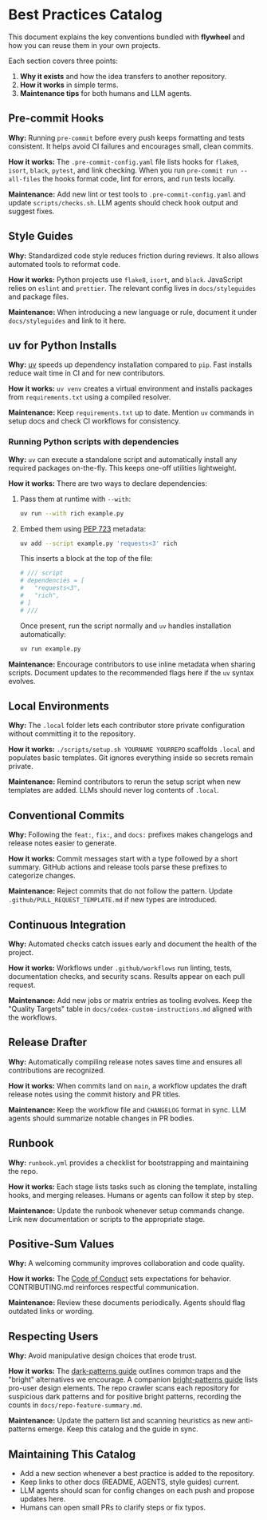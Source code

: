 # Best Practices Catalog

This document explains the key conventions bundled with **flywheel** and how you can reuse them in your own projects.

Each section covers three points:

1. **Why it exists** and how the idea transfers to another repository.
2. **How it works** in simple terms.
3. **Maintenance tips** for both humans and LLM agents.

## Pre-commit Hooks

**Why:** Running `pre-commit` before every push keeps formatting and tests consistent. It helps avoid CI failures and encourages small, clean commits.

**How it works:** The `.pre-commit-config.yaml` file lists hooks for `flake8`, `isort`, `black`, `pytest`, and link checking. When you run `pre-commit run --all-files` the hooks format code, lint for errors, and run tests locally.

**Maintenance:** Add new lint or test tools to `.pre-commit-config.yaml` and update `scripts/checks.sh`. LLM agents should check hook output and suggest fixes.

## Style Guides

**Why:** Standardized code style reduces friction during reviews. It also allows automated tools to reformat code.

**How it works:** Python projects use `flake8`, `isort`, and `black`. JavaScript relies on `eslint` and `prettier`. The relevant config lives in `docs/styleguides` and package files.

**Maintenance:** When introducing a new language or rule, document it under `docs/styleguides` and link to it here.

## uv for Python Installs

**Why:** [uv](https://github.com/astral-sh/uv) speeds up dependency installation compared to `pip`. Fast installs reduce wait time in CI and for new contributors.

**How it works:** `uv venv` creates a virtual environment and installs packages from `requirements.txt` using a compiled resolver.

**Maintenance:** Keep `requirements.txt` up to date. Mention `uv` commands in setup docs and check CI workflows for consistency.

### Running Python scripts with dependencies

**Why:** `uv` can execute a standalone script and automatically install any required packages on-the-fly. This keeps one-off utilities lightweight.

**How it works:** There are two ways to declare dependencies:

1. Pass them at runtime with `--with`:

   ```bash
   uv run --with rich example.py
   ```

2. Embed them using [PEP 723](https://peps.python.org/pep-0723/) metadata:

   ```bash
   uv add --script example.py 'requests<3' rich
   ```

   This inserts a block at the top of the file:

   ```python
   # /// script
   # dependencies = [
   #   "requests<3",
   #   "rich",
   # ]
   # ///
   ```

   Once present, run the script normally and `uv` handles installation automatically:

   ```bash
   uv run example.py
   ```

**Maintenance:** Encourage contributors to use inline metadata when sharing scripts. Document updates to the recommended flags here if the `uv` syntax evolves.

## Local Environments

**Why:** The `.local` folder lets each contributor store private configuration without committing it to the repository.

**How it works:** `./scripts/setup.sh YOURNAME YOURREPO` scaffolds `.local` and populates basic templates. Git ignores everything inside so secrets remain private.

**Maintenance:** Remind contributors to rerun the setup script when new templates are added. LLMs should never log contents of `.local`.

## Conventional Commits

**Why:** Following the `feat:`, `fix:`, and `docs:` prefixes makes changelogs and release notes easier to generate.

**How it works:** Commit messages start with a type followed by a short summary. GitHub actions and release tools parse these prefixes to categorize changes.

**Maintenance:** Reject commits that do not follow the pattern. Update `.github/PULL_REQUEST_TEMPLATE.md` if new types are introduced.

## Continuous Integration

**Why:** Automated checks catch issues early and document the health of the project.

**How it works:** Workflows under `.github/workflows` run linting, tests, documentation checks, and security scans. Results appear on each pull request.

**Maintenance:** Add new jobs or matrix entries as tooling evolves. Keep the "Quality Targets" table in `docs/codex-custom-instructions.md` aligned with the workflows.

## Release Drafter

**Why:** Automatically compiling release notes saves time and ensures all contributions are recognized.

**How it works:** When commits land on `main`, a workflow updates the draft release notes using the commit history and PR titles.

**Maintenance:** Keep the workflow file and `CHANGELOG` format in sync. LLM agents should summarize notable changes in PR bodies.

## Runbook

**Why:** `runbook.yml` provides a checklist for bootstrapping and maintaining the repo.

**How it works:** Each stage lists tasks such as cloning the template, installing hooks, and merging releases. Humans or agents can follow it step by step.

**Maintenance:** Update the runbook whenever setup commands change. Link new documentation or scripts to the appropriate stage.

## Positive-Sum Values

**Why:** A welcoming community improves collaboration and code quality.

**How it works:** The [Code of Conduct](CODE_OF_CONDUCT.md) sets expectations for behavior. CONTRIBUTING.md reinforces respectful communication.

**Maintenance:** Review these documents periodically. Agents should flag outdated links or wording.

## Respecting Users

**Why:** Avoid manipulative design choices that erode trust.

**How it works:** The [dark-patterns guide](dark-patterns.md) outlines common traps and the "bright" alternatives we encourage. A companion [bright-patterns guide](bright-patterns.md) lists pro-user design elements. The repo crawler scans each repository for suspicious dark patterns and for positive bright patterns, recording the counts in `docs/repo-feature-summary.md`.

**Maintenance:** Update the pattern list and scanning heuristics as new anti-patterns emerge. Keep this catalog and the guide in sync.

## Maintaining This Catalog

- Add a new section whenever a best practice is added to the repository.
- Keep links to other docs (README, AGENTS, style guides) current.
- LLM agents should scan for config changes on each push and propose updates here.
- Humans can open small PRs to clarify steps or fix typos.
